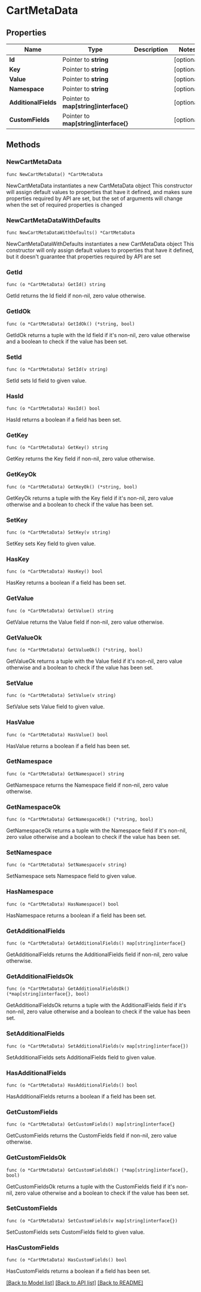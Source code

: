 # CartMetaData

## Properties

Name | Type | Description | Notes
------------ | ------------- | ------------- | -------------
**Id** | Pointer to **string** |  | [optional] 
**Key** | Pointer to **string** |  | [optional] 
**Value** | Pointer to **string** |  | [optional] 
**Namespace** | Pointer to **string** |  | [optional] 
**AdditionalFields** | Pointer to **map[string]interface{}** |  | [optional] 
**CustomFields** | Pointer to **map[string]interface{}** |  | [optional] 

## Methods

### NewCartMetaData

`func NewCartMetaData() *CartMetaData`

NewCartMetaData instantiates a new CartMetaData object
This constructor will assign default values to properties that have it defined,
and makes sure properties required by API are set, but the set of arguments
will change when the set of required properties is changed

### NewCartMetaDataWithDefaults

`func NewCartMetaDataWithDefaults() *CartMetaData`

NewCartMetaDataWithDefaults instantiates a new CartMetaData object
This constructor will only assign default values to properties that have it defined,
but it doesn't guarantee that properties required by API are set

### GetId

`func (o *CartMetaData) GetId() string`

GetId returns the Id field if non-nil, zero value otherwise.

### GetIdOk

`func (o *CartMetaData) GetIdOk() (*string, bool)`

GetIdOk returns a tuple with the Id field if it's non-nil, zero value otherwise
and a boolean to check if the value has been set.

### SetId

`func (o *CartMetaData) SetId(v string)`

SetId sets Id field to given value.

### HasId

`func (o *CartMetaData) HasId() bool`

HasId returns a boolean if a field has been set.

### GetKey

`func (o *CartMetaData) GetKey() string`

GetKey returns the Key field if non-nil, zero value otherwise.

### GetKeyOk

`func (o *CartMetaData) GetKeyOk() (*string, bool)`

GetKeyOk returns a tuple with the Key field if it's non-nil, zero value otherwise
and a boolean to check if the value has been set.

### SetKey

`func (o *CartMetaData) SetKey(v string)`

SetKey sets Key field to given value.

### HasKey

`func (o *CartMetaData) HasKey() bool`

HasKey returns a boolean if a field has been set.

### GetValue

`func (o *CartMetaData) GetValue() string`

GetValue returns the Value field if non-nil, zero value otherwise.

### GetValueOk

`func (o *CartMetaData) GetValueOk() (*string, bool)`

GetValueOk returns a tuple with the Value field if it's non-nil, zero value otherwise
and a boolean to check if the value has been set.

### SetValue

`func (o *CartMetaData) SetValue(v string)`

SetValue sets Value field to given value.

### HasValue

`func (o *CartMetaData) HasValue() bool`

HasValue returns a boolean if a field has been set.

### GetNamespace

`func (o *CartMetaData) GetNamespace() string`

GetNamespace returns the Namespace field if non-nil, zero value otherwise.

### GetNamespaceOk

`func (o *CartMetaData) GetNamespaceOk() (*string, bool)`

GetNamespaceOk returns a tuple with the Namespace field if it's non-nil, zero value otherwise
and a boolean to check if the value has been set.

### SetNamespace

`func (o *CartMetaData) SetNamespace(v string)`

SetNamespace sets Namespace field to given value.

### HasNamespace

`func (o *CartMetaData) HasNamespace() bool`

HasNamespace returns a boolean if a field has been set.

### GetAdditionalFields

`func (o *CartMetaData) GetAdditionalFields() map[string]interface{}`

GetAdditionalFields returns the AdditionalFields field if non-nil, zero value otherwise.

### GetAdditionalFieldsOk

`func (o *CartMetaData) GetAdditionalFieldsOk() (*map[string]interface{}, bool)`

GetAdditionalFieldsOk returns a tuple with the AdditionalFields field if it's non-nil, zero value otherwise
and a boolean to check if the value has been set.

### SetAdditionalFields

`func (o *CartMetaData) SetAdditionalFields(v map[string]interface{})`

SetAdditionalFields sets AdditionalFields field to given value.

### HasAdditionalFields

`func (o *CartMetaData) HasAdditionalFields() bool`

HasAdditionalFields returns a boolean if a field has been set.

### GetCustomFields

`func (o *CartMetaData) GetCustomFields() map[string]interface{}`

GetCustomFields returns the CustomFields field if non-nil, zero value otherwise.

### GetCustomFieldsOk

`func (o *CartMetaData) GetCustomFieldsOk() (*map[string]interface{}, bool)`

GetCustomFieldsOk returns a tuple with the CustomFields field if it's non-nil, zero value otherwise
and a boolean to check if the value has been set.

### SetCustomFields

`func (o *CartMetaData) SetCustomFields(v map[string]interface{})`

SetCustomFields sets CustomFields field to given value.

### HasCustomFields

`func (o *CartMetaData) HasCustomFields() bool`

HasCustomFields returns a boolean if a field has been set.


[[Back to Model list]](../README.md#documentation-for-models) [[Back to API list]](../README.md#documentation-for-api-endpoints) [[Back to README]](../README.md)


